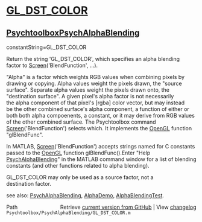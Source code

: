 # [GL_DST_COLOR](GL_DST_COLOR)
## [Psychtoolbox](Psychtoolbox)[PsychAlphaBlending](PsychAlphaBlending)

constantString=GL\_DST\_COLOR  
  
Return the string 'GL\_DST\_COLOR', which specifies an alpha blending  
factor to [Screen](Screen)('BlendFunction', ...).    
  
"Alpha" is a factor which weights RGB values when combining pixels by  
drawing or copying.  Alpha values weight the pixels drawn, the "source  
surface".   Separate alpha values weight the pixels drawn onto, the  
"destination surface".   A given pixel's alpha factor is not necessarily  
the alpha component of that pixel's [rgba] color vector, but may instead  
be the other combined surface's alpha component, a function of either or  
both both alpha compoenents, a constant, or it may derive from RGB values  
of the other combined surface.  The Psychtoolbox command  
[Screen](Screen)('BlendFunction') selects which. It implements the [OpenGL](OpenGL) function  
"glBlendFunc".  
  
In MATLAB, [Screen](Screen)('BlendFunction') accepts strings named for C constants  
passed to the [OpenGL](OpenGL) function glBlendFunc().Enter "Help  
[PsychAlphaBlending](PsychAlphaBlending)" in the MATLAB command window for a list of blending  
constants (and other functions related to alpha blending).    
  
GL\_DST\_COLOR may only be used as a source factor, not a  
destination factor.  
  
  
see also: [PsychAlphaBlending](PsychAlphaBlending), [AlphaDemo](AlphaDemo), [AlphaBlendingTest](AlphaBlendingTest).  




<div class="code_header" style="text-align:right;">
  <span style="float:left;">Path&nbsp;&nbsp;</span> <span class="counter">Retrieve <a href=
  "https://raw.github.com/Psychtoolbox-3/Psychtoolbox-3/beta/Psychtoolbox/PsychAlphaBlending/GL_DST_COLOR.m">current version from GitHub</a> | View <a href=
  "https://github.com/Psychtoolbox-3/Psychtoolbox-3/commits/beta/Psychtoolbox/PsychAlphaBlending/GL_DST_COLOR.m">changelog</a></span>
</div>
<div class="code">
  <code>Psychtoolbox/PsychAlphaBlending/GL_DST_COLOR.m</code>
</div>

